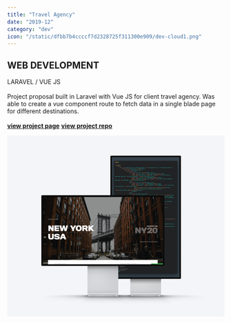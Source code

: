 ```yaml
---
title: "Travel Agency"
date: "2019-12"
category: "dev"
icon: "/static/dfbb7b4ccccf7d2328725f311300e909/dev-cloud1.png"
---
```


## WEB DEVELOPMENT

LARAVEL / VUE JS
<br><br>
Project proposal built in Laravel with Vue JS for client travel agency. Was able to create a vue component route to fetch data in a single blade page for different destinations. 
<br><br>
**[view project page](https://travel-app-carlos-caro.herokuapp.com/)**
**[view project repo](https://github.com/MrCaro/travel-app)**

![travel project vue](../images/vue-travel-project-1.png)